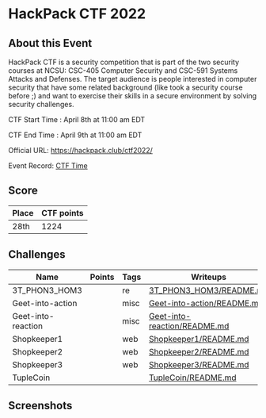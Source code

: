 # HackPack CTF 2022



## About this Event
HackPack CTF is a security competition that is part of the two security courses at NCSU: CSC-405 Computer Security and CSC-591 Systems Attacks and Defenses. The target audience is people interested in computer security that have some related background (like took a security course before ;) and want to exercise their skills in a secure environment by solving security challenges.

CTF Start Time :  April 8th at 11:00 am EDT 

CTF End Time : April 9th at 11:00 am EDT

Official URL: https://hackpack.club/ctf2022/

Event Record: [CTF Time](https://ctftime.org/event/1567)


## Score

| Place | CTF points |
|-------|------------|
| 28th| 1224|

## Challenges 
| Name | Points | Tags | Writeups |
|------|--------|------|----------|
|3T_PHON3_HOM3| |re|[3T_PHON3_HOM3/README.md](3T_PHON3_HOM3/README.md)|
|Geet-into-action| |misc|[Geet-into-action/README.md](Geet-into-action/README.md)|
|Geet-into-reaction| |misc|[Geet-into-reaction/README.md](Geet-into-reaction/README.md)|
|Shopkeeper1| |web|[Shopkeeper1/README.md](Shopkeeper1/README.md)|
|Shopkeeper2| |web|[Shopkeeper2/README.md](Shopkeeper2/README.md)|
|Shopkeeper3| |web|[Shopkeeper3/README.md](Shopkeeper3/README.md)|
|TupleCoin| ||[TupleCoin/README.md](TupleCoin/README.md)|






## Screenshots
